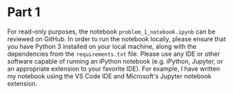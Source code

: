 # Part 1
For read-only purposes, the notebook `problem_1_notebook.ipynb` can be reviewed on GitHub.  In order to run the notebook locally, please ensure that you have Python 3 installed on your local machine, along with the dependencies from the `requirements.txt` file. Please use any IDE or other software capable of running an iPython notebook (e.g. iPython, Jupyter, or an appropriate extension to your favorite IDE).  For example, I have written my notebook using the VS Code IDE and Microsoft's Jupyter notebook extension.